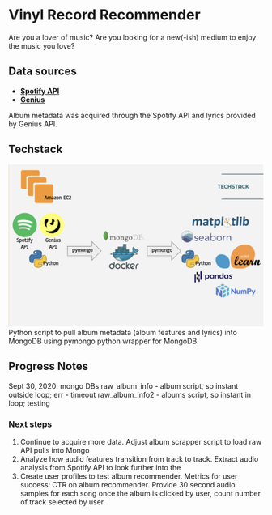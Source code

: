 # Vinyl Record Recommender

Are you a lover of music? Are you looking for a new(-ish) medium to enjoy the music you love?

## Data sources
- [__Spotify API__](https://developer.spotify.com/documentation/web-api/)<br>
- [__Genius__](https://genius.com/developers)<br>

Album metadata was acquired through the Spotify API and lyrics provided by Genius API.


## Techstack
![mytechstach](img/techstack.png)
Python script to pull album metadata (album features and lyrics) into MongoDB using pymongo python wrapper for MongoDB.

## Progress Notes
Sept 30, 2020:
mongo DBs
raw_album_info - album script, sp instant outside loop; err - timeout
raw_album_info2 - albums script, sp instant in loop; testing


### Next steps
1. Continue to acquire more data. Adjust album scrapper script to load raw API pulls into Mongo
2. Analyze how audio features transition from track to track. Extract audio analysis from Spotify API to look further into the
3. Create user profiles to test album recommender. Metrics for user success: CTR on album recommender. Provide 30 second audio samples for each song once the album is clicked by user, count number of track selected by user.
